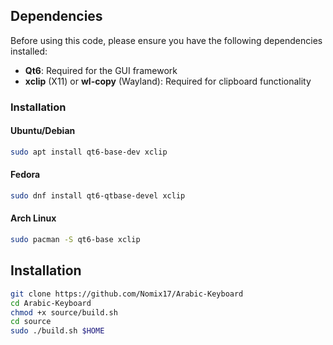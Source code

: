 ## Dependencies

Before using this code, please ensure you have the following dependencies installed:

- **Qt6**: Required for the GUI framework
- **xclip** (X11) or **wl-copy** (Wayland): Required for clipboard functionality

### Installation

#### Ubuntu/Debian
```bash
sudo apt install qt6-base-dev xclip
```

#### Fedora
```bash
sudo dnf install qt6-qtbase-devel xclip
```

#### Arch Linux
```bash
sudo pacman -S qt6-base xclip
```

## Installation

```bash
git clone https://github.com/Nomix17/Arabic-Keyboard
cd Arabic-Keyboard
chmod +x source/build.sh
cd source
sudo ./build.sh $HOME
```
